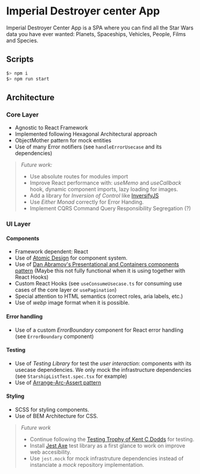 # Imperial Destroyer center App

Imperial Destroyer Center App is a SPA where you can find all the Star Wars data you have ever wanted: Planets, Spaceships, Vehicles, People, Films and Species.

## Scripts

```bash
$> npm i
$> npm run start
```

## Architecture

### Core Layer

- Agnostic to React Framework
- Implemented following Hexagonal Architectural approach
- ObjectMother pattern for mock entities
- Use of many Error notifiers (see `handleErrorUsecase` and its dependencies)

> _Future work:_
>
> - Use absolute routes for modules import
> - Improve React performance with: _useMemo_ and _useCallback_ hook, dynamic component imports, lazy loading for images.
> - Add a library for _Inversion of Control_ like [InversifyJS](https://inversify.io/)
> - Use _Either Monad_ correctly for Error Handing.
> - Implement CQRS Command Query Responsibility Segregation (?)

### UI Layer

#### Components

- Framework dependent: React
- Use of [Atomic Design](https://www.uifrommars.com/atomic-design-ventajas/) for component system.
- Use of [Dan Abramov's Presentational and Containers components pattern](https://medium.com/@dan_abramov/smart-and-dumb-components-7ca2f9a7c7d0) (Maybe this not fully functional when it is using together with React Hooks)
- Custom React Hooks (see `useConsumeUsecase.ts` for consuming use cases of the core layer or `usePagination`)
- Special attention to HTML semantics (correct roles, aria labels, etc.)
- Use of _webp_ image format when it is possible.

#### Error handling

- Use of a custom _ErrorBoundary_ component for React error handling (see `ErrorBoundary` component)

#### Testing

- Use of _Testing Library_ for test the _user interaction_: components with its usecase dependencies. We only mock the infrastructure dependencies (see `StarshipListTest.spec.tsx` for example)
- Use of [Arrange-Arc-Assert pattern](https://medium.com/@pjbgf/title-testing-code-ocd-and-the-aaa-pattern-df453975ab80)

#### Styling

- SCSS for styling components.
- Use of BEM Architecture for CSS.

> _Future work_
>
> - Continue following the [Testing Trophy of Kent C.Dodds](https://kentcdodds.com/blog/write-tests) for testing.
> - Install [Jest Axe](https://github.com/nickcolley/jest-axe) test library as a first glance to work on improve web accesibility.
> - Use `jest.mock` for mock infrastruture dependencies instead of instanciate a _mock_ repository implementation.
